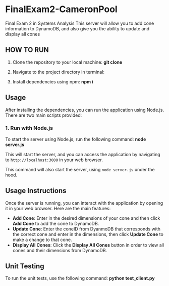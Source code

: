 # FinalExam2-CameronPool
Final Exam 2 in Systems Analysis
This server will allow you to add cone information to DynamoDB, and also give you the ability to update and 
display all cones

## HOW TO RUN
1. Clone the repository to your local machine:
   **git clone**
   
3. Navigate to the project directory in terminal:

4. Install dependencies using npm:
   **npm i**

## Usage

After installing the dependencies, you can run the application using Node.js. There are two main scripts provided:

### 1. Run with Node.js

To start the server using Node.js, run the following command:
**node server.js**

This will start the server, and you can access the application by navigating to `http://localhost:3000` in your web browser.

This command will also start the server, using `node server.js` under the hood.

## Usage Instructions

Once the server is running, you can interact with the application by opening it in your web browser. Here are the main features:

- **Add Cone**: Enter in the desired dimensions of your cone and then click **Add Cone** to add the cone to DynamoDB.
- **Update Cone**: Enter the coneID from DyanmoDB that corresponds with the correct cone and enter in the dimensions, then click **Update Cone** to make a change to that cone.
- **Display All Cones**: Click the **Display All Cones** button in order to view all cones and their dimensions from DynamoDB.

## Unit Testing

To run the unit tests, use the following command:
**python test_client.py**
